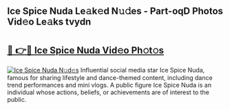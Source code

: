 ## Ice Spice Nuda Le𝚊k𝚎d N𝚞𝚍es - Part-oqD Photos Vid𝚎o Le𝚊ks tvydn

# <h2><a href="http://fbeldxi.evod.top/?m=Ice+Spice+Nuda">🔗 👉🔴 Ice Spice Nuda Vid𝚎o Ph𝚘t𝚘s</a></h2>

[![Ice Spice Nuda N𝚞d𝚎s](https://i.imgur.com/8V9OHl7.gif)](http://fbeldxi.evod.top/?m=Ice+Spice+Nuda)
Influential social media star Ice Spice Nuda, famous for sharing lifestyle and dance-themed content, including dance trend performances and mini vlogs. A public figure Ice Spice Nuda is an individual whose actions, beliefs, or achievements are of interest to the public. 
